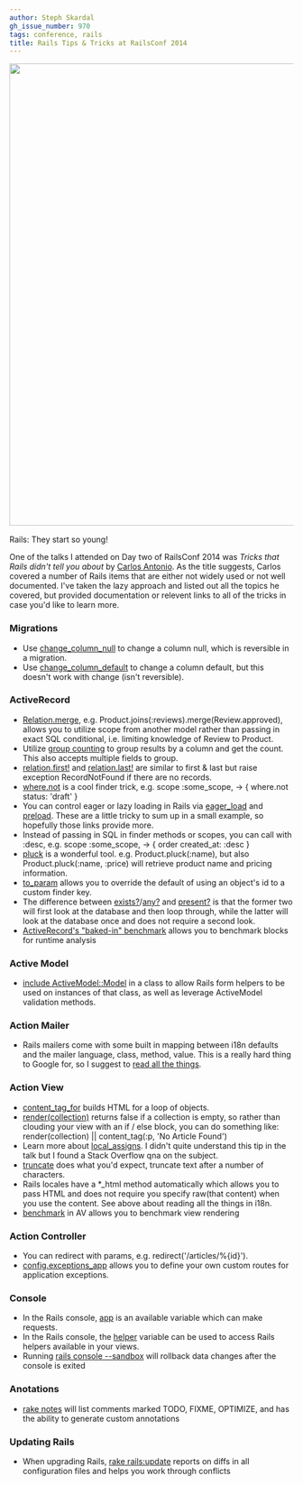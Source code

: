 ```yaml
---
author: Steph Skardal
gh_issue_number: 970
tags: conference, rails
title: Rails Tips & Tricks at RailsConf 2014
---
```


<img border="0" src="/blog/2014/04/23/rails-tips-tricks-at-railsconf-2014/image-0.jpeg" style="margin-bottom:2px;" width="820"/>

Rails: They start so young!

One of the talks I attended on Day two of RailsConf 2014 was *Tricks that Rails didn't tell you about* by [Carlos Antonio](https://github.com/carlosantoniodasilva). As the title suggests, Carlos covered a number of Rails items that are either not widely used or not well documented. I've taken the lazy approach and listed out all the topics he covered, but provided documentation or relevent links to all of the tricks in case you'd like to learn more.

### Migrations

- Use [change_column_null](http://api.rubyonrails.org/classes/ActiveRecord/ConnectionAdapters/SchemaStatements.html#method-i-change_column_null) to change a column null, which is reversible in a migration.
- Use [change_column_default](http://api.rubyonrails.org/classes/ActiveRecord/ConnectionAdapters/SchemaStatements.html#method-i-change_column_default) to change a column default, but this doesn't work with change (isn't reversible).

### ActiveRecord

- [Relation.merge](http://apidock.com/rails/ActiveRecord/SpawnMethods/merge), e.g. Product.joins(:reviews).merge(Review.approved), allows you to utilize scope from another model rather than passing in exact SQL conditional, i.e. limiting knowledge of Review to Product.
- Utilize [group counting](http://api.rubyonrails.org/classes/ActiveRecord/Calculations.html#method-i-count) to group results by a column and get the count. This also accepts multiple fields to group.
- [relation.first!](http://api.rubyonrails.org/classes/ActiveRecord/FinderMethods.html#method-i-first-21) and [relation.last!](http://api.rubyonrails.org/classes/ActiveRecord/FinderMethods.html#method-i-last-21) are similar to first & last but raise exception RecordNotFound if there are no records.
- [where.not](http://blog.remarkablelabs.com/2012/12/not-equal-support-for-active-record-queries-rails-4-countdown-to-2013) is a cool finder trick, e.g. scope :some_scope, -> { where.not status: 'draft' }
- You can control eager or lazy loading in Rails via [eager_load](http://blog.plataformatec.com.br/tag/eager-load/) and [preload](http://blog.bigbinary.com/2013/07/01/preload-vs-eager-load-vs-joins-vs-includes.html). These are a little tricky to sum up in a small example, so hopefully those links provide more.
- Instead of passing in SQL in finder methods or scopes, you can call with :desc, e.g. scope :some_scope, -> { order created_at: :desc }
- [pluck](http://apidock.com/rails/ActiveRecord/Calculations/pluck) is a wonderful tool. e.g. Product.pluck(:name), but also Product.pluck(:name, :price) will retrieve product name and pricing information.
- [to_param](http://apidock.com/rails/ActiveRecord/Base/to_param) allows you to override the default of using an object's id to a custom finder key.
- The difference between [exists?](http://apidock.com/rails/ActiveRecord/Base/exists%3F/class)/[any?](http://api.rubyonrails.org/classes/ActiveRecord/Relation.html#method-i-any-3F) and [present?](http://apidock.com/rails/Object/present%3F) is that the former two will first look at the database and then loop through, while the latter will look at the database once and does not require a second look.
- [ActiveRecord's "baked-in" benchmark](http://apidock.com/rails/ActiveRecord/Base/benchmark/class) allows you to benchmark blocks for runtime analysis

### Active Model

- [include ActiveModel::Model](http://api.rubyonrails.org/classes/ActiveModel/Model.html) in a class to allow Rails form helpers to be used on instances of that class, as well as leverage ActiveModel validation methods.

### Action Mailer

- Rails mailers come with some built in mapping between i18n defaults and the mailer language, class, method, value. This is a really hard thing to Google for, so I suggest to [read all the things](http://guides.rubyonrails.org/i18n.html).

### Action View

- [content_tag_for](http://api.rubyonrails.org/classes/ActionView/Helpers/RecordTagHelper.html#method-i-content_tag_for) builds HTML for a loop of objects.
- [render(collection)](http://robots.thoughtbot.com/rendering-collections-in-rails) returns false if a collection is empty, so rather than clouding your view with an if / else block, you can do something like: render(collection) || content_tag(:p, 'No Article Found')
- Learn more about [local_assigns](http://stackoverflow.com/questions/10819189/how-does-local-assigns-work-in-rails). I didn't quite understand this tip in the talk but I found a Stack Overflow qna on the subject.
- [truncate](http://api.rubyonrails.org/classes/ActionView/Helpers/TextHelper.html#method-i-truncate) does what you'd expect, truncate text after a number of characters.
- Rails locales have a *_html method automatically which allows you to pass HTML and does not require you specify raw(that content) when you use the content. See above about reading all the things in i18n.
- [benchmark](http://vesavanska.com/2011/benchmarking-rails-models-and-views/) in AV allows you to benchmark view rendering

### Action Controller

- You can redirect with params, e.g. redirect('/articles/%{id}').
- [config.exceptions_app](http://stackoverflow.com/questions/19103759/rails-4-custom-error-pages-for-404-500-and-where-is-the-default-500-error-mess) allows you to define your own custom routes for application exceptions.

### Console

- In the Rails console, [app](http://stackoverflow.com/questions/151030/how-do-i-call-controller-view-methods-from-the-console-in-rails) is an available variable which can make requests.
- In the Rails console, the [helper](http://stackoverflow.com/questions/151030/how-do-i-call-controller-view-methods-from-the-console-in-rails) variable can be used to access Rails helpers available in your views.
- Running [rails console --sandbox](http://stackoverflow.com/questions/3340680/rails-script-console-vs-script-console-sandbox) will rollback data changes after the console is exited

### Anotations

- [rake notes](http://guides.rubyonrails.org/command_line.html#notes) will list comments marked TODO, FIXME, OPTIMIZE, and has the ability to generate custom annotations

### Updating Rails

- When upgrading Rails, [rake rails:update](https://github.com/rails/rails_upgrade) reports on diffs in all configuration files and helps you work through conflicts

